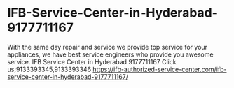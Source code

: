 # IFB-Service-Center-in-Hyderabad-9177711167
With the same day repair and service we provide top service for your appliances, we have best service engineers who provide you awesome service. IFB Service Center in Hyderabad 9177711167 Click us;9133393345,9133393346 https://ifb-authorized-service-center.com/ifb-service-center-in-hyderabad-9177711167/
